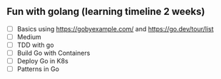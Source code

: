 ## Fun with golang (learning timeline 2 weeks)

- [ ] Basics using https://gobyexample.com/ and https://go.dev/tour/list
- [ ] Medium
- [ ] TDD with go
- [ ] Build Go with Containers
- [ ] Deploy Go in K8s
- [ ] Patterns in Go